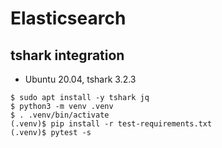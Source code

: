 # Elasticsearch

## tshark integration

* Ubuntu 20.04, tshark 3.2.3

```
$ sudo apt install -y tshark jq
$ python3 -m venv .venv
$ . .venv/bin/activate
(.venv)$ pip install -r test-requirements.txt
(.venv)$ pytest -s
```
